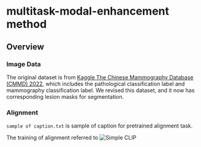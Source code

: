 # multitask-modal-enhancement method
## Overview

### Image Data
The original dataset is from [Kaggle The Chinese Mammography Database (CMMD) 2022](https://www.kaggle.com/datasets/tommyngx/cmmd2022), which includes the pathological classification label and mammography classification label. 
We revised this dataset, and it now has corresponding lesion masks for segmentation.

### Alignment

```sample of caption.txt``` is sample of caption for pretrained alignment task.

The training of alignment referred to ![Simple CLIP]([https://github.com/liruili1/multimodel_task_for_cmmd/blob/main/sample/mask_sample.png](https://github.com/moein-shariatnia/OpenAI-CLIP)https://github.com/moein-shariatnia/OpenAI-CLIP)
